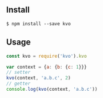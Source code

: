 ## Install

```
$ npm install --save kvo
```


## Usage

```js
const kvo = require('kvo').kvo

var context = {a: {b: {c: 1}}}
// setter
kvo(context, 'a.b.c', 2)
// getter
console.log(kvo(context, 'a.b.c'))
```
